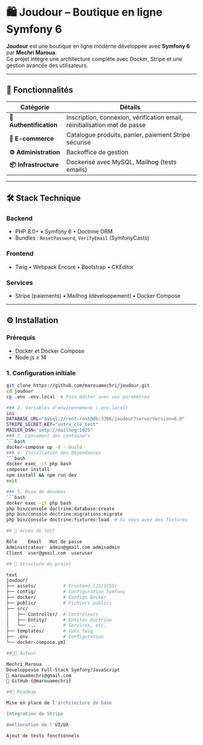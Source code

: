 
# 🛍️ Joudour – Boutique en ligne Symfony 6

**Joudour** est une boutique en ligne moderne développée avec **Symfony 6** par **Mechri Maroua**.  
Ce projet intègre une architecture complète avec Docker, Stripe et une gestion avancée des utilisateurs.

---

## 🚀 Fonctionnalités

| Catégorie               | Détails                                                                 |
|-------------------------|-------------------------------------------------------------------------|
| **🔐 Authentification**  | Inscription, connexion, vérification email, réinitialisation mot de passe |
| **🛒 E-commerce**       | Catalogue produits, panier, paiement Stripe sécurisé                    |
| **⚙️ Administration**  | Backoffice de gestion                                                   |
| **📦 Infrastructure**   | Dockerisé avec MySQL, Mailhog (tests emails)                            |

---

## 🛠 Stack Technique

### Backend
- PHP 8.0+ • Symfony 6 • Doctrine ORM
- Bundles : `ResetPassword`, `VerifyEmail` (SymfonyCasts)

### Frontend
- Twig • Webpack Encore • Bootstrap • CKEditor

### Services
- Stripe (paiements) • Mailhog (développement) • Docker Compose

---

## ⚙️ Installation

### Prérequis
- Docker et Docker Compose
- Node.js ≥ 14

### 1. Configuration initiale
```bash
git clone https://github.com/marouamechri/joudour.git
cd joudour
cp .env .env.local  # Puis éditer avec vos paramètres

### 2. Variables d'environnement (.env.local)
ini
DATABASE_URL="mysql://root:root@db:3306/joudour?serverVersion=8.0"
STRIPE_SECRET_KEY="votre_clé_test"
MAILER_DSN="smtp://mailhog:1025"
### 3. Lancement des containers
```bash
docker-compose up -d --build
### 4. Installation des dépendances
```bash
docker exec -it php bash
composer install
npm install && npm run dev
exit

### 5. Base de données
```bash
docker exec -it php bash
php bin/console doctrine:database:create
php bin/console doctrine:migrations:migrate
php bin/console doctrine:fixtures:load  # Si vous avez des fixtures

## 🔐 Accès de test

Rôle	Email	Mot de passe
Administrateur	admin@gmail.com	adminadmin
Client	user@gmail.com	useruser

## 📂 Structure du projet

text
joudour/
├── assets/          # Frontend (JS/SCSS)
├── config/          # Configuration Symfony
├── docker/          # Configs Docker
├── public/          # Fichiers publics
├── src/
│   ├── Controller/  # Contrôleurs
│   ├── Entity/      # Entités Doctrine
│   └── ...          # Services, etc.
├── templates/       # Vues Twig
├── .env             # Configuration
└── docker-compose.yml

##👩‍💻 Auteur

Mechri Maroua
Développeuse Full-Stack Symfony/JavaScript
📧 marouamechri@gmail.com
🔗 GitHub (@marouamechri)

##📌 Roadmap

Mise en place de l'architecture de base

Intégration de Stripe

Amélioration de l'UI/UX

Ajout de tests fonctionnels



